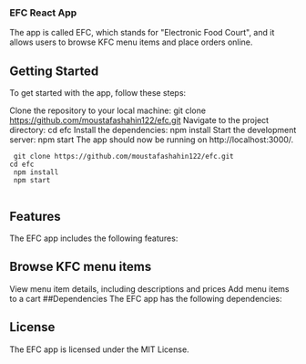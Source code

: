 ### EFC React App

The app is called EFC, which stands for "Electronic Food Court", and it allows users to browse KFC menu items and place orders online.

## Getting Started

To get started with the app, follow these steps:

Clone the repository to your local machine: git clone https://github.com/moustafashahin122/efc.git
Navigate to the project directory: cd efc
Install the dependencies: npm install
Start the development server: npm start
The app should now be running on http://localhost:3000/.

```
 git clone https://github.com/moustafashahin122/efc.git
cd efc
 npm install
 npm start


```

## Features

The EFC app includes the following features:

## Browse KFC menu items

View menu item details, including descriptions and prices
Add menu items to a cart
##Dependencies
The EFC app has the following dependencies:

## License

The EFC app is licensed under the MIT License.
